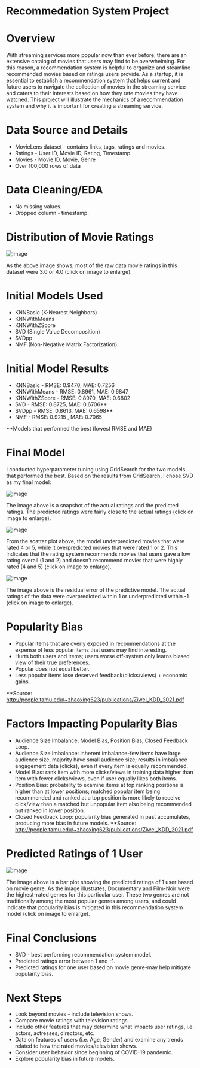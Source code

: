 # Recommedation System Project

# Overview

With streaming services more popular now than ever before, there are an extensive catalog of movies that users may find to be overwhelming. For this reason, a recommendation system is helpful to organize and steamline recommended movies based on ratings users provide. As a startup, it is essential to establish a recommendation system that helps current and future users to navigate the collection of movies in the streaming service and caters to their interests based on how they rate movies they have watched. This project will illustrate the mechanics of a recommendation system and why it is important for creating a streaming service. 

# Data Source and Details

* MovieLens dataset - contains links, tags, ratings and movies.
* Ratings - User ID, Movie ID, Rating, Timestamp
* Movies - Movie ID, Movie, Genre
* Over 100,000 rows of data


# Data Cleaning/EDA

* No missing values.
* Dropped column - timestamp.

# Distribution of Movie Ratings

![image](https://user-images.githubusercontent.com/77416319/142574165-cb5d62d2-f727-459c-91ef-75f2c73a192b.png)

As the above image shows, most of the raw data movie ratings in this dataset were 3.0 or 4.0 (click on image to enlarge).

# Initial Models Used

* KNNBasic (K-Nearest Neighbors)
* KNNWithMeans
* KNNWithZScore
* SVD (Single Value Decomposition)
* SVDpp
* NMF (Non-Negative Matrix Factorization)

# Initial Model Results

* KNNBasic - RMSE: 0.9470, MAE: 0.7256
* KNNWithMeans - RMSE: 0.8961, MAE: 0.6847
* KNNWithZScore - RMSE: 0.8970, MAE: 0.6802
* SVD - RMSE: 0.8725, MAE: 0.6706**
* SVDpp - RMSE: 0.8613, MAE: 0.6598**
* NMF - RMSE: 0.9215 , MAE: 0.7065

**Models that performed the best (lowest RMSE and MAE)

# Final Model

I conducted hyperparameter tuning using GridSearch for the two models that performed the best. Based on the results from GridSearch, I chose SVD as my final model:

![image](https://user-images.githubusercontent.com/77416319/142633674-c7d3e3c2-061d-4386-a944-7a08c7ffedea.png)

The image above is a snapshot of the actual ratings and the predicted ratings. The predicted ratings were fairly close to the actual ratings (click on image to enlarge). 

![image](https://user-images.githubusercontent.com/77416319/142577006-fc704384-b5b1-4e38-bd5e-023b86802f12.png)

From the scatter plot above, the model underpredicted movies that were rated 4 or 5, while it overpredicted movies that were rated 1 or 2. This indicates that the rating system recommends movies that users gave a low rating overall (1 and 2) and doesn't recommend movies that were highly rated (4 and 5) (click on image to enlarge).

![image](https://user-images.githubusercontent.com/77416319/142577037-d8914b4f-cbe2-4398-8d28-b8c361d61411.png)

The image above is the residual error of the predictive model. The actual ratings of the data were overpredicted within 1 or underpredicted within -1 (click on image to enlarge).

# Popularity Bias

* Popular items that are overly exposed in recommendations at the expense of less popular items that users may find interesting.
* Hurts both users and items; users worse off-system only learns biased view of their true preferences.
* Popular does not equal better.
* Less popular items lose deserved feedback(clicks/views) + economic gains.

**Source: http://people.tamu.edu/~zhaoxing623/publications/Ziwei_KDD_2021.pdf

# Factors Impacting Popularity Bias

* Audience Size Imbalance, Model Bias, Position Bias, Closed Feedback Loop.
* Audience Size Imbalance: inherent imbalance-few items have large audience size, majority have small audience size; results in imbalance engagement data (clicks), even if every item is equally recommended.
* Model Bias: rank item with more clicks/views in training data higher than item with fewer clicks/views, even if user equally likes both items.
* Position Bias: probability to examine items at top ranking positions is higher than at lower positions; matched popular item being recommended and ranked at a top position is more likely to receive click/view than a matched but unpopular item also being recommended but ranked in lower position.
* Closed Feedback Loop: popularity bias generated in past accumulates, producing more bias in future models.
**Source: http://people.tamu.edu/~zhaoxing623/publications/Ziwei_KDD_2021.pdf

# Predicted Ratings of 1 User

![image](https://user-images.githubusercontent.com/77416319/142638992-0cc15baf-7b71-49a9-815f-a63440eddbe1.png)

The image above is a bar plot showing the predicted ratings of 1 user based on movie genre. As the image illustrates, Documentary and Film-Noir were the highest-rated genres for this particular user. These two genres are not traditionally among the most popular genres among users, and could indicate that popularity bias is mitigated in this recommendation system model (click on image to enlarge). 

# Final Conclusions

* SVD - best performing recommendation system model.
* Predicted ratings error between 1 and -1.
* Predicted ratings for one user based on movie genre-may help mitigate popularity bias.

# Next Steps

* Look beyond movies - include television shows.
* Compare movie ratings with television ratings.
* Include other features that may determine what impacts user ratings, i.e. actors, actresses, directors, etc.
* Data on features of users (i.e. Age, Gender) and examine any trends related to how the rated movies/television shows. 
* Consider user behavior since beginning of COVID-19 pandemic.
* Explore popularity bias in future models.
